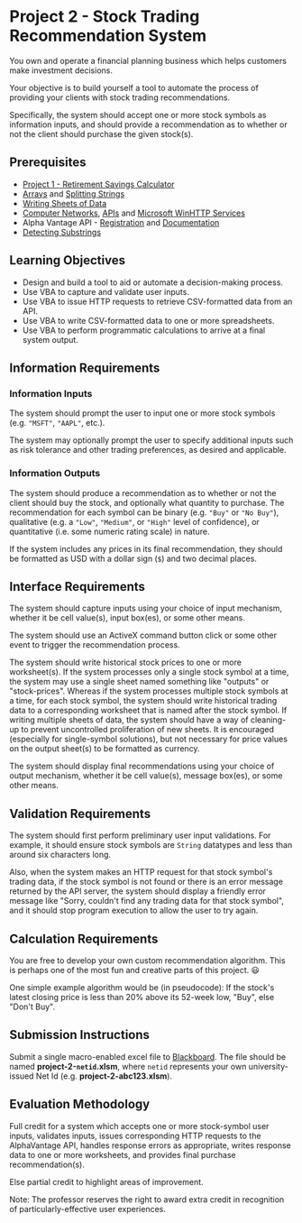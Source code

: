 # Project 2 - Stock Trading Recommendation System

You own and operate a financial planning business which helps customers make investment decisions.

Your objective is to build yourself a tool to automate the process of providing your clients with stock trading recommendations.

Specifically, the system should accept one or more stock symbols as information inputs, and should provide a recommendation as to whether or not the client should purchase the given stock(s).

## Prerequisites

  + [Project 1 - Retirement Savings Calculator](/projects/savings-calculator/project.md)
  + [Arrays](/notes/visual-basic/datatypes/arrays.md) and [Splitting Strings](/notes/visual-basic/datatypes/strings.md#string-splitting)
  + [Writing Sheets of Data](/notes/visual-basic/excel-objects.md#the-worksheet-object)
  + [Computer Networks](/notes/computer-networks/notes.md), [APIs](/notes/software/apis.md) and [Microsoft WinHTTP Services](/notes/visual-basic/references/win-http/notes.md)
  + Alpha Vantage API - [Registration](https://www.alphavantage.co/support/#api-key) and [Documentation](https://www.alphavantage.co/documentation/)
  + [Detecting Substrings](/notes/visual-basic/datatypes/strings.md#substring-detection)

## Learning Objectives

  + Design and build a tool to aid or automate a decision-making process.
  + Use VBA to capture and validate user inputs.
  + Use VBA to issue HTTP requests to retrieve CSV-formatted data from an API.
  + Use VBA to write CSV-formatted data to one or more spreadsheets.
  + Use VBA to perform programmatic calculations to arrive at a final system output.

## Information Requirements

### Information Inputs

The system should prompt the user to input one or more stock symbols (e.g. `"MSFT"`, `"AAPL"`, etc.).

The system may optionally prompt the user to specify additional inputs such as risk tolerance and other trading preferences, as desired and applicable.

### Information Outputs

The system should produce a recommendation as to whether or not the client should buy the stock, and optionally what quantity to purchase. The recommendation for each symbol can be binary (e.g. `"Buy"` or `"No Buy"`), qualitative (e.g. a `"Low"`, `"Medium"`, or `"High"` level of confidence), or quantitative (i.e. some numeric rating scale) in nature.

If the system includes any prices in its final recommendation, they should be formatted as USD with a dollar sign (`$`) and two decimal places.

## Interface Requirements

The system should capture inputs using your choice of input mechanism, whether it be cell value(s), input box(es), or some other means.

The system should use an ActiveX command button click or some other event to trigger the recommendation process.

The system should write historical stock prices to one or more worksheet(s). If the system processes only a single stock symbol at a time, the system may use a single sheet named something like "outputs" or "stock-prices". Whereas if the system processes multiple stock symbols at a time, for each stock symbol, the system should write historical trading data to a corresponding worksheet that is named after the stock symbol. If writing multiple sheets of data, the system should have a way of cleaning-up to prevent uncontrolled proliferation of new sheets. It is encouraged (especially for single-symbol solutions), but not necessary for price values on the output sheet(s) to be formatted as currency.

The system should display final recommendations using your choice of output mechanism, whether it be cell value(s), message box(es), or some other means.

## Validation Requirements

The system should first perform preliminary user input validations. For example, it should ensure stock symbols are `String` datatypes and less than around six characters long.

Also, when the system makes an HTTP request for that stock symbol's trading data, if the stock symbol is not found or there is an error message returned by the API server, the system should display a friendly error message like "Sorry, couldn't find any trading data for that stock symbol", and it should stop program execution to allow the user to try again.

## Calculation Requirements

You are free to develop your own custom recommendation algorithm. This is perhaps one of the most fun and creative parts of this project. :smiley:

One simple example algorithm would be (in pseudocode): If the stock's latest closing price is less than 20% above its 52-week low, "Buy", else "Don't Buy".










## Submission Instructions

Submit a single macro-enabled excel file to [Blackboard](https://campus.georgetown.edu/webapps/assignment/uploadAssignment?content_id=_4454669_1&course_id=_745457_1&assign_group_id=&mode=cpview). The file should be named **project-2-`netid`.xlsm**, where `netid` represents your own university-issued Net Id (e.g. **project-2-abc123.xlsm**).

## Evaluation Methodology

Full credit for a system which accepts one or more stock-symbol user inputs, validates inputs, issues corresponding HTTP requests to the AlphaVantage API, handles response errors as appropriate, writes response data to one or more worksheets, and provides final purchase recommendation(s).

Else partial credit to highlight areas of improvement.

Note: The professor reserves the right to award extra credit in recognition of particularly-effective user experiences.
